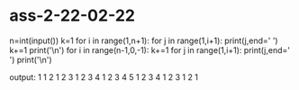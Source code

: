 # ass-2-22-02-22
n=int(input())
k=1
for i in range(1,n+1):
    for j in range(1,i+1):
        print(j,end=' ')
    k+=1
    print('\n')
for i in range(n-1,0,-1):
    k+=1
    for j in range(1,i+1):
        print(j,end=' ')
    print('\n')
    
output:
1
1 2
1 2 3
1 2 3 4 
1 2 3 4 5
1 2 3 4 
1 2 3
1 2
1

